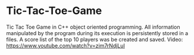 # Tic-Tac-Toe-Game
Tic Tac Toe Game in C++ object oriented programming.
All information manipulated by the program during its execution is persistently stored in a files.
A score list of the top 10 players was be created and saved.
Video: https://www.youtube.com/watch?v=zim7rNdjLuI
